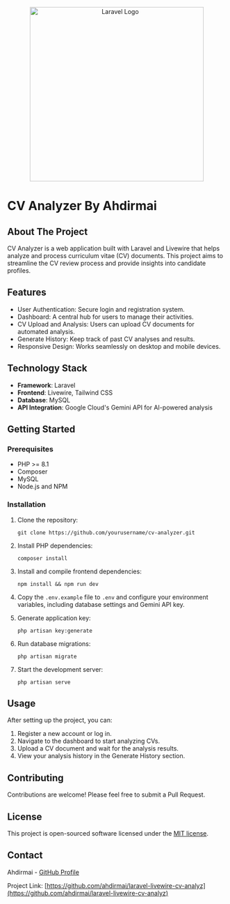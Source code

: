 <p align="center"><img src="https://raw.githubusercontent.com/laravel/art/master/logo-lockup/5%20SVG/2%20CMYK/1%20Full%20Color/laravel-logolockup-cmyk-red.svg" width="400" alt="Laravel Logo"></p>

# CV Analyzer By Ahdirmai

## About The Project

CV Analyzer is a web application built with Laravel and Livewire that helps analyze and process curriculum vitae (CV) documents. This project aims to streamline the CV review process and provide insights into candidate profiles.

## Features

-   User Authentication: Secure login and registration system.
-   Dashboard: A central hub for users to manage their activities.
-   CV Upload and Analysis: Users can upload CV documents for automated analysis.
-   Generate History: Keep track of past CV analyses and results.
-   Responsive Design: Works seamlessly on desktop and mobile devices.

## Technology Stack

-   **Framework**: Laravel
-   **Frontend**: Livewire, Tailwind CSS
-   **Database**: MySQL
-   **API Integration**: Google Cloud's Gemini API for AI-powered analysis

## Getting Started

### Prerequisites

-   PHP >= 8.1
-   Composer
-   MySQL
-   Node.js and NPM

### Installation

1. Clone the repository:

    ```
    git clone https://github.com/yourusername/cv-analyzer.git
    ```

2. Install PHP dependencies:

    ```
    composer install
    ```

3. Install and compile frontend dependencies:

    ```
    npm install && npm run dev
    ```

4. Copy the `.env.example` file to `.env` and configure your environment variables, including database settings and Gemini API key.

5. Generate application key:

    ```
    php artisan key:generate
    ```

6. Run database migrations:

    ```
    php artisan migrate
    ```

7. Start the development server:
    ```
    php artisan serve
    ```

## Usage

After setting up the project, you can:

1. Register a new account or log in.
2. Navigate to the dashboard to start analyzing CVs.
3. Upload a CV document and wait for the analysis results.
4. View your analysis history in the Generate History section.

## Contributing

Contributions are welcome! Please feel free to submit a Pull Request.

## License

This project is open-sourced software licensed under the [MIT license](https://opensource.org/licenses/MIT).

## Contact

Ahdirmai - [GitHub Profile](https://github.com/ahdirmai)

Project Link: [https://github.com/ahdirmai/laravel-livewire-cv-analyz](https://github.com/ahdirmai/laravel-livewire-cv-analyz)
